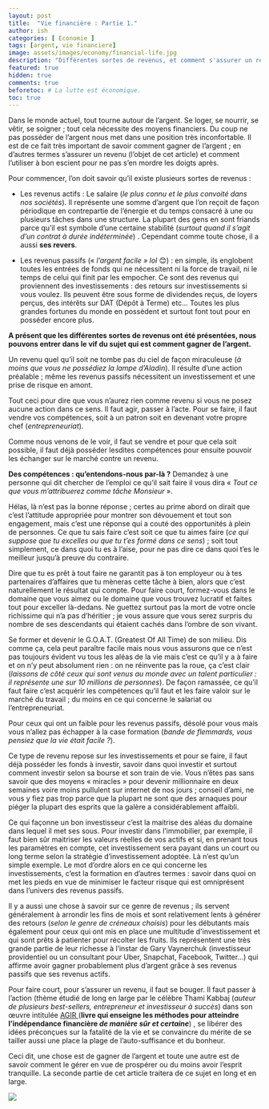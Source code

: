 ```yaml
---
layout: post
title:  "Vie financière : Partie 1."
author: ish
categories: [ Economie ]
tags: [argent, vie financiere]
image: assets/images/economy/financial-life.jpg
description: "Différentes sortes de revenus, et comment s'assurer un revenu."
featured: true
hidden: true
comments: true  
beforetoc: # La lutte est économique.
toc: true
---
```





Dans le monde actuel, tout tourne autour de l’argent. Se loger, se nourrir, se vêtir, se soigner ; tout cela nécessite des moyens financiers. Du coup ne pas posséder de l’argent nous met dans une position très inconfortable. Il est de ce fait très important de savoir comment gagner de l’argent ; en d’autres termes s’assurer un revenu (l’objet de cet article) et comment l’utiliser à bon escient pour ne pas s’en mordre les doigts après.

Pour commencer, l’on doit savoir qu’il existe plusieurs sortes de revenus :

* Les revenus actifs : Le salaire (*le plus connu et le plus convoité dans nos sociétés*). Il représente une somme d’argent que l’on reçoit de façon périodique en contrepartie de l’énergie et du temps consacré à une ou plusieurs tâches dans une structure.  La plupart des gens en sont friands parce qu’il est symbole d’une certaine stabilité (*surtout quand il s’agit d’un contrat à durée indéterminée*) . Cependant comme toute chose, il a aussi **ses revers**.

* Les revenus passifs (« *l’argent facile » lol* 😊) : en simple, ils englobent toutes les entrées de fonds qui ne nécessitent ni la force de travail, ni le temps de celui qui finit par les empocher. Ce sont des revenus qui proviennent des investissements : des retours sur investissements si vous voulez. Ils peuvent être sous forme de dividendes reçus, de loyers perçus, des intérêts sur DAT (Dépôt à Terme) etc… Toutes les plus grandes fortunes du monde en possèdent et surtout font tout pour en posséder encore plus.

**A présent que les différentes sortes de revenus ont été présentées, nous pouvons entrer dans le vif du sujet qui est comment gagner de l’argent.**

 Un revenu quel qu’il soit ne tombe pas du ciel de façon miraculeuse (*à moins que vous ne possédiez la lampe d’Aladin*). Il résulte d’une action préalable ; même les revenus passifs nécessitent un investissement et une prise de risque en amont. 

Tout ceci pour dire que vous n’aurez rien comme revenu si vous ne posez aucune action dans ce sens. Il faut agir, passer à l’acte. Pour se faire, il faut vendre vos compétences, soit à un patron soit en devenant votre propre chef (*entrepreneuriat*). 

Comme nous venons de le voir, il faut se vendre et pour que cela soit possible, il faut déjà posséder lesdites compétences pour ensuite pouvoir les échanger sur le marché contre un revenu. 

**Des compétences : qu’entendons-nous par-là ?** Demandez à une personne qui dit chercher de l’emploi ce qu’il sait faire il vous dira « *Tout ce que vous m’attribuerez comme tâche Monsieur* ». 

Hélas, là n’est pas la bonne réponse ; certes au prime abord on dirait que c’est l’attitude appropriée pour montrer son dévouement et tout son engagement, mais c’est une réponse qui a couté des opportunités à plein de personnes. Ce que tu sais faire c’est soit ce que tu aimes faire (*ce qui suppose que tu excelles ou que tu t’es formé dans ce sens*) ; soit tout simplement, ce dans quoi tu es à l’aise, pour ne pas dire ce dans quoi t’es le meilleur jusqu’à preuve du contraire. 

Dire que tu es prêt à tout faire ne garantit pas à ton employeur ou à tes partenaires d’affaires que tu mèneras cette tâche à bien, alors que c’est naturellement le résultat qui compte. Pour faire court, formez-vous dans le domaine que vous aimez ou le domaine que vous trouvez lucratif et faites tout pour exceller là-dedans. Ne guettez surtout pas la mort de votre oncle richissime qui n’a pas d’héritier ; je vous assure que vous serez surpris du nombre de ses descendants qui étaient cachés dans l’ombre de son vivant. 
	

Se former et devenir le G.O.A.T. (Greatest Of All Time) de son milieu. Dis comme ça, cela peut paraître facile mais nous vous assurons que ce n’est pas toujours évident vu tous les aléas de la vie mais c’est ce qu’il y a à faire et on n’y peut absolument rien : on ne réinvente pas la roue, ça c’est clair (*laissons de côté ceux qui sont venus au monde avec un talent particulier : il représente une sur 10 millions de personnes*). De façon ramassée, ce qu’il faut faire c’est acquérir les compétences qu’il faut et les faire valoir sur le marché du travail ; du moins en ce qui concerne le salariat ou l’entrepreneuriat.

Pour ceux qui ont un faible pour les revenus passifs, désolé pour vous mais vous n’allez pas échapper à la case formation (*bande de flemmards, vous pensiez que la vie était facile ?*). 

Ce type de revenu repose sur les investissements et pour se faire, il faut déjà posséder les fonds à investir, savoir dans quoi investir et surtout comment investir selon sa bourse et son train de vie. Vous n’êtes pas sans savoir que des moyens « miracles » pour devenir millionnaire en deux semaines voire moins pullulent sur internet de nos jours ; conseil d’ami, ne vous y fiez pas trop parce que la plupart ne sont que des arnaques pour piéger la plupart des esprits que la galère a considérablement affaibli.

 Ce qui façonne un bon investisseur c’est la maitrise des aléas du domaine dans lequel il met ses sous. Pour investir dans l’immobilier, par exemple, il faut bien sûr maitriser les valeurs réelles de vos actifs et si, en prenant tous les paramètres en compte, cet investissement sera payant dans un court ou long terme selon la stratégie d’investissement adoptée. Là n’est qu’un simple exemple. Le mot d’ordre alors en ce qui concerne les investissements, c’est la formation en d’autres termes : savoir dans quoi on met les pieds en vue de minimiser le facteur risque qui est omniprésent dans l’univers des revenus passifs. 

Il y a aussi une chose à savoir sur ce genre de revenus ; ils servent généralement à arrondir les fins de mois et sont relativement lents à générer des retours (*selon le genre de créneaux choisis*) pour les débutants mais également pour ceux qui ont mis en place une multitude d'investissement et qui sont prêts à patienter pour récolter les fruits. Ils représentent une très grande partie de leur richesse à l’instar de Gary Vaynerchuk (investisseur providentiel ou un consultant pour Uber, Snapchat, Facebook, Twitter...) qui affirme avoir gagner probablement plus d’argent grâce à ses revenus passifs que ses revenus actifs.

Pour faire court, pour s’assurer un revenu, il faut se bouger. Il faut passer à l’action (thème étudié de long en large par le célèbre Thami Kabbaj (*auteur de plusieurs best-sellers, entrepreneur et investisseur à succès*) dans son œuvre intitulée 
<a href="#Thami_Kabbaj_Agir">AGIR </a>(**livre qui enseigne les méthodes pour atteindre l’indépendance financière *de manière sûr et certaine***) , se libérer des idées préconçues sur la fatalité de la vie et se convaincre du mérite de se tailler aussi une place la plage de l’auto-suffisance et du bonheur. 


Ceci dit, une chose est de gagner de l’argent et toute une autre est de savoir comment le gérer en vue de prospérer ou du moins avoir l’esprit tranquille. La seconde partie de cet article traitera de ce sujet en long et en large.


<a id="Thami_Kabbaj_Agir" href="https://www.amazon.fr/AGIR-virer-patron-quitter-banquier/dp/2212571321/ref=as_li_ss_il?__mk_fr_FR=%C3%85M%C3%85%C5%BD%C3%95%C3%91&crid=225K8BS6P45JB&dchild=1&keywords=agir+thami+kabbaj&qid=1601180915&sprefix=agir+,aps,1093&sr=8-1&linkCode=li3&tag=noirmeilleur-21&linkId=86d18dfa8910811444d79ca295986884&language=fr_FR" target="_blank"><img border="0" src="//ws-eu.amazon-adsystem.com/widgets/q?_encoding=UTF8&ASIN=2212571321&Format=_SL250_&ID=AsinImage&MarketPlace=FR&ServiceVersion=20070822&WS=1&tag=noirmeilleur-21&language=fr_FR" ></a><img src="https://ir-fr.amazon-adsystem.com/e/ir?t=noirmeilleur-21&language=fr_FR&l=li3&o=8&a=2212571321" width="1" height="1" border="0" alt="" style="border:none !important; margin:0px !important;" />



